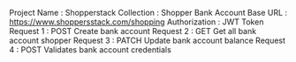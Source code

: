 Project Name : Shopperstack
Collection : Shopper Bank Account
Base URL : https://www.shoppersstack.com/shopping
Authorization : JWT Token
Request 1 : POST Create bank account 
Request 2 : GET Get all bank account shopper
Request 3 : PATCH Update bank account balance
Request 4 : POST Validates bank account credentials
